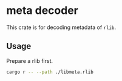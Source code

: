 # meta decoder

This crate is for decoding metadata of `rlib`.

## Usage

Prepare a rlib first.

```bash
cargo r -- --path ./libmeta.rlib
```